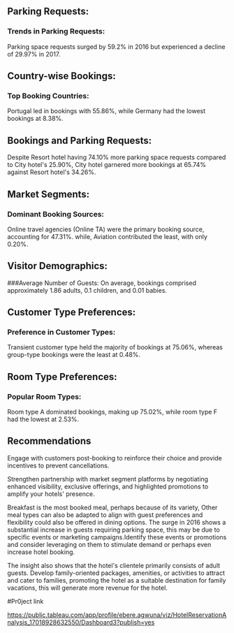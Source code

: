 


## Parking Requests:
### Trends in Parking Requests:

Parking space requests surged by 59.2% in 2016 but experienced a decline of 29.97% in 2017.

## Country-wise Bookings:
### Top Booking Countries:
Portugal led in bookings with 55.86%, while Germany had the lowest bookings at 8.38%.

## Bookings and Parking Requests:

Despite Resort hotel having 74.10% more parking space requests compared to City hotel's 25.90%, City hotel garnered more bookings at 65.74% against Resort hotel's 34.26%.

## Market Segments:
### Dominant Booking Sources:
Online travel agencies (Online TA) were the primary booking source, accounting for 47.31%. while, Aviation contributed the least, with only 0.20%.

## Visitor Demographics:
###Average Number of Guests:
On average, bookings comprised approximately 1.86 adults, 0.1 children, and 0.01 babies.

## Customer Type Preferences:
### Preference in Customer Types:
Transient customer type held the majority of bookings at 75.06%, whereas group-type bookings were the least at 0.48%.

## Room Type Preferences:
### Popular Room Types:
Room type A dominated bookings, making up 75.02%, while room type F had the lowest at 2.53%.

## Recommendations

Engage with customers post-booking to reinforce their choice and provide incentives to prevent cancellations.

Strengthen partnership with market segment platforms by negotiating enhanced visibility, exclusive offerings, and highlighted promotions to amplify your hotels' presence.

Breakfast is the most booked meal, perhaps because of its variety, Other meal types can also be adapted to align with guest preferences and flexibility could also be offered in dining options.
The surge in 2016 shows a substantial increase in guests requiring parking space, this may be  due to specific events or marketing campaigns.Identify these events or promotions and consider leveraging on them to stimulate demand or perhaps even increase hotel booking.

The insight also shows that the hotel's clientele primarily consists of adult guests. Develop family-oriented packages, amenities, or activities to attract and cater to families, promoting the hotel as a suitable destination for family vacations, this will generate more revenue for the hotel.

#Pr0ject link

https://public.tableau.com/app/profile/ebere.agwuna/viz/HotelReservationAnalysis_17018928632550/Dashboard3?publish=yes





















